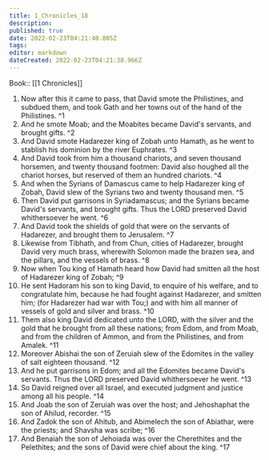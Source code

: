 ```yaml
---
title: 1_Chronicles_18
description: 
published: true
date: 2022-02-23T04:21:40.805Z
tags: 
editor: markdown
dateCreated: 2022-02-23T04:21:38.966Z
---
```


 Book:: [[1 Chronicles]]
 1. Now after this it came to pass, that David smote the Philistines, and subdued them, and took Gath and her towns out of the hand of the Philistines. ^1
 2. And he smote Moab; and the Moabites became David's servants, and brought gifts. ^2
 3. And David smote Hadarezer king of Zobah unto Hamath, as he went to stablish his dominion by the river Euphrates. ^3
 4. And David took from him a thousand chariots, and seven thousand horsemen, and twenty thousand footmen: David also houghed all the chariot horses, but reserved of them an hundred chariots. ^4
 5. And when the Syrians of Damascus came to help Hadarezer king of Zobah, David slew of the Syrians two and twenty thousand men. ^5
 6. Then David put garrisons in Syriadamascus; and the Syrians became David's servants, and brought gifts. Thus the LORD preserved David whithersoever he went. ^6
 7. And David took the shields of gold that were on the servants of Hadarezer, and brought them to Jerusalem. ^7
 8. Likewise from Tibhath, and from Chun, cities of Hadarezer, brought David very much brass, wherewith Solomon made the brazen sea, and the pillars, and the vessels of brass. ^8
 9. Now when Tou king of Hamath heard how David had smitten all the host of Hadarezer king of Zobah; ^9
 10. He sent Hadoram his son to king David, to enquire of his welfare, and to congratulate him, because he had fought against Hadarezer, and smitten him; (for Hadarezer had war with Tou;) and with him all manner of vessels of gold and silver and brass. ^10
 11. Them also king David dedicated unto the LORD, with the silver and the gold that he brought from all these nations; from Edom, and from Moab, and from the children of Ammon, and from the Philistines, and from Amalek. ^11
 12. Moreover Abishai the son of Zeruiah slew of the Edomites in the valley of salt eighteen thousand. ^12
 13. And he put garrisons in Edom; and all the Edomites became David's servants. Thus the LORD preserved David whithersoever he went. ^13
 14. So David reigned over all Israel, and executed judgment and justice among all his people. ^14
 15. And Joab the son of Zeruiah was over the host; and Jehoshaphat the son of Ahilud, recorder. ^15
 16. And Zadok the son of Ahitub, and Abimelech the son of Abiathar, were the priests; and Shavsha was scribe; ^16
 17. And Benaiah the son of Jehoiada was over the Cherethites and the Pelethites; and the sons of David were chief about the king. ^17
